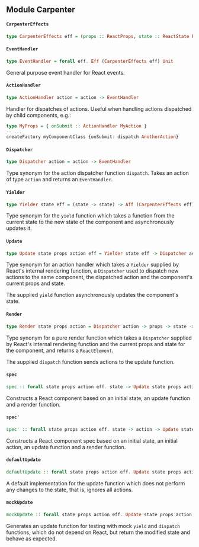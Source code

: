## Module Carpenter

#### `CarpenterEffects`

``` purescript
type CarpenterEffects eff = (props :: ReactProps, state :: ReactState ReadWrite | eff)
```

#### `EventHandler`

``` purescript
type EventHandler = forall eff. Eff (CarpenterEffects eff) Unit
```

General purpose event handler for React events.

#### `ActionHandler`

``` purescript
type ActionHandler action = action -> EventHandler
```

Handler for dispatches of actions.
Useful when handling actions dispatched by child components, e.g.:

```purescript
type MyProps = { onSubmit :: ActionHandler MyAction }
-- ...
createFactory myComponentClass {onSubmit: dispatch AnotherAction}
```

#### `Dispatcher`

``` purescript
type Dispatcher action = action -> EventHandler
```

Type synonym for the action dispatcher function `dispatch`.
Takes an action of type `action` and returns an `EventHandler`.

#### `Yielder`

``` purescript
type Yielder state eff = (state -> state) -> Aff (CarpenterEffects eff) state
```

Type synonym for the `yield` function which takes a function from the
current state to the new state of the component and asynchronously
updates it.

#### `Update`

``` purescript
type Update state props action eff = Yielder state eff -> Dispatcher action -> action -> props -> state -> Aff (CarpenterEffects eff) state
```

Type synonym for an action handler which takes a `Yielder` supplied by
React's internal rendering function, a `Dispatcher` used to dispatch
new actions to the same component, the dispatched action and the
component's current props and state.

The supplied `yield` function asynchronously updates the component's state.

#### `Render`

``` purescript
type Render state props action = Dispatcher action -> props -> state -> Array ReactElement -> ReactElement
```

Type synonym for a pure render function which takes a `Dispatcher` supplied
by React's internal rendering function and the current props and state for
the component, and returns a `ReactElement`.

The supplied `dispatch` function sends actions to the update function.

#### `spec`

``` purescript
spec :: forall state props action eff. state -> Update state props action eff -> Render state props action -> ReactSpec props state eff
```

Constructs a React component based on an initial state, an update function
and a render function.

#### `spec'`

``` purescript
spec' :: forall state props action eff. state -> action -> Update state props action eff -> Render state props action -> ReactSpec props state eff
```

Constructs a React component spec based on an initial state,
an initial action, an update function and a render function.

#### `defaultUpdate`

``` purescript
defaultUpdate :: forall state props action eff. Update state props action eff
```

A default implementation for the update function which does not perform
any changes to the state, that is, ignores all actions.

#### `mockUpdate`

``` purescript
mockUpdate :: forall state props action eff. Update state props action eff -> action -> props -> state -> Aff eff state
```

Generates an update function for testing with mock `yield` and `dispatch`
functions, which do not depend on React, but return the modified state and
behave as expected.


